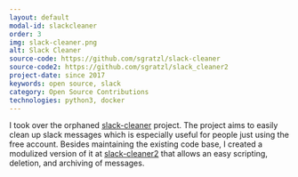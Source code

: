 ```yaml
---
layout: default
modal-id: slackcleaner
order: 3
img: slack-cleaner.png
alt: Slack Cleaner
source-code: https://github.com/sgratzl/slack-cleaner
source-code2: https://github.com/sgratzl/slack_cleaner2
project-date: since 2017
keywords: open source, slack
category: Open Source Contributions
technologies: python3, docker
---
```


I took over the orphaned [slack-cleaner](https://github.com/sgratzl/slack-cleaner) project. The project aims to easily clean up slack messages which is especially useful for people just using the free account. Besides maintaining the existing code base, I created a modulized version of it at [slack-cleaner2](https://github.com/sgratzl/slack_cleaner2) that allows an easy scripting, deletion, and archiving of messages.
